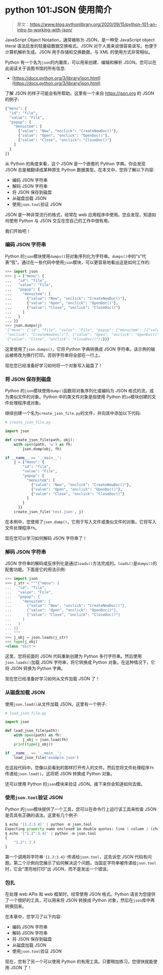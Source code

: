 # python 101:JSON 使用简介

> 原文：<https://www.blog.pythonlibrary.org/2020/09/15/python-101-an-intro-to-working-with-json/>

JavaScript Object Notation，通常被称为 JSON，是一种受 JavaScript object literal 语法启发的轻量级数据交换格式。JSON 对于人类来说很容易读写。也便于计算机解析生成。JSON 用于存储和交换数据，与 XML 的使用方式非常相似。

Python 有一个名为`json`的内置库，可以用来创建、编辑和解析 JSON。您可以在此阅读关于该图书馆的所有信息:

*   [https://docs.python.org/3/library/json.html](https://docs.python.org/3/library/json.html)

了解 JSON 的样子可能会有所帮助。这里有一个来自 https://json.org 的 JSON 的例子:

```py
{"menu": {
  "id": "file",
  "value": "File",
  "popup": {
    "menuitem": [
      {"value": "New", "onclick": "CreateNewDoc()"},
      {"value": "Open", "onclick": "OpenDoc()"},
      {"value": "Close", "onclick": "CloseDoc()"}
    ]
  }
}}
```

从 Python 的角度来看，这个 JSON 是一个嵌套的 Python 字典。你会发现 JSON 总是被翻译成某种原生 Python 数据类型。在本文中，您将了解以下内容:

*   编码 JSON 字符串
*   解码 JSON 字符串
*   将 JSON 保存到磁盘
*   从磁盘加载 JSON
*   使用`json.tool`验证 JSON

JSON 是一种非常流行的格式，经常在 web 应用程序中使用。您会发现，知道如何使用 Python 与 JSON 交互在您自己的工作中很有用。

我们开始吧！

### 编码 JSON 字符串

Python 的`json`模块使用`dumps()`将对象序列化为字符串。`dumps()`中的“s”代表“弦”。通过在一些代码中使用`json`模块，可以更容易地看出这是如何工作的:

```py
>>> import json
>>> j = {"menu": {
...   "id": "file",
...   "value": "File",
...   "popup": {
...     "menuitem": [
...       {"value": "New", "onclick": "CreateNewDoc()"},
...       {"value": "Open", "onclick": "OpenDoc()"},
...       {"value": "Close", "onclick": "CloseDoc()"}
...     ]
...   }
... }}
>>> json.dumps(j)
'{"menu": {"id": "file", "value": "File", "popup": {"menuitem": [{"value": "New", '
'"onclick": "CreateNewDoc()"}, {"value": "Open", "onclick": "OpenDoc()"}, '
'{"value": "Close", "onclick": "CloseDoc()"}]}}}'
```

这里使用了`json.dumps()`，它将 Python 字典转换成 JSON 字符串。该示例的输出被修改为换行打印。否则字符串将全部在一行上。

现在您已经准备好学习如何将一个对象写入磁盘了！

### 将 JSON 保存到磁盘

Python 的`json`模块使用`dump()`函数将对象序列化或编码为 JSON 格式的流，成为类似文件的对象。Python 中的类文件对象是指使用 Python 的`io`模块创建的文件处理程序或对象。

继续创建一个名为`create_json_file.py`的文件，并向其中添加以下代码:

```py
# create_json_file.py

import json

def create_json_file(path, obj):
    with open(path, 'w') as fh:
        json.dump(obj, fh)

if __name__ == '__main__':
    j = {"menu": {
        "id": "file",
        "value": "File",
        "popup": {
          "menuitem": [
            {"value": "New", "onclick": "CreateNewDoc()"},
            {"value": "Open", "onclick": "OpenDoc()"},
            {"value": "Close", "onclick": "CloseDoc()"}
          ]
        }
      }}
    create_json_file('test.json', j)
```

在本例中，您使用了`json.dump()`，它用于写入文件或类似文件的对象。它将写入文件处理程序`fh`。

现在您可以学习如何解码 JSON 字符串了！

### 解码 JSON 字符串

JSON 字符串的解码或反序列化是通过`loads()`方法完成的。`loads()`是`dumps()`的配套功能。下面是它的用法示例:

```py
>>> import json
>>> j_str = """{"menu": {
...   "id": "file",
...   "value": "File",
...   "popup": {
...     "menuitem": [
...       {"value": "New", "onclick": "CreateNewDoc()"},
...       {"value": "Open", "onclick": "OpenDoc()"},
...       {"value": "Close", "onclick": "CloseDoc()"}
...     ]
...   }
... }}
... """
>>> j_obj = json.loads(j_str)
>>> type(j_obj)
<class 'dict'>
```

这里，您将前面的 JSON 代码重新创建为 Python 多行字符串。然后使用`json.loads()`加载 JSON 字符串，将它转换成 Python 对象。在这种情况下，它将 JSON 转换为 Python 字典。

现在您已经准备好学习如何从文件加载 JSON 了！

### 从磁盘加载 JSON

使用`json.load()`从文件加载 JSON。这里有一个例子:

```py
# load_json_file.py

import json

def load_json_file(path):
    with open(path) as fh:
        j_obj = json.load(fh)
    print(type(j_obj))

if __name__ == '__main__':
    load_json_file('example.json')
```

在这段代码中，您像以前看到的那样打开传入的文件。然后您将文件处理程序`fh`传递给`json.load()`，这将把 JSON 转换成 Python 对象。

还可以使用 Python 的`json`模块来验证 JSON。接下来你会知道如何去做。

### 使用`json.tool`验证 JSON

Python 的`json`模块提供了一个工具，您可以在命令行上运行该工具来检查 JSON 是否具有正确的语法。这里有几个例子:

```py
$ echo '{1.2:3.4}' | python -m json.tool
Expecting property name enclosed in double quotes: line 1 column 2 (char 1)
$ echo '{"1.2":3.4}' | python -m json.tool
{
    "1.2": 3.4
}
```

第一个调用将字符串`'{1.2:3.4}'`传递给`json.tool`，这告诉您 JSON 代码有问题。第二个示例向您展示了如何解决这个问题。当固定字符串被传递给`json.tool`时，它会“漂亮地打印”出 JSON，而不是发出一个错误。

### 包扎

在处理 web APIs 和 web 框架时，经常使用 JSON 格式。Python 语言为您提供了一个很好的工具，可以用来将 JSON 转换成 Python 对象，然后在`json`库中再转换回来。

在本章中，您学习了以下内容:

*   编码 JSON 字符串
*   解码 JSON 字符串
*   将 JSON 保存到磁盘
*   从磁盘加载 JSON
*   使用`json.tool`验证 JSON

现在，您有了另一个可以使用 Python 的有用工具。只要稍加练习，您很快就能使用 JSON 了！